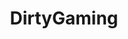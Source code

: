 ---
title: DirtyGaming
crosslinks:
- Palpz
- HidoriRose
- livven
- adultgamedev
- R34danganronpa
---